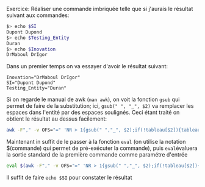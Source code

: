 Exercice: Réaliser une commande imbriquée telle que si j'aurais le résultat suivant aux commandes:
```bash
$> echo $SI
Dupont Dupond
$> echo $Testing_Entity
Duran
$> echo $Inovation
DrMaboul DrIgor
```

Dans un premier temps on va essayer d'avoir le résultat suivant:

```
Inovation="DrMaboul DrIgor"
SI="Dupont Dupond"
Testing_Entity="Duran"
```

Si on regarde le manual de awk (`man awk`), on voit la fonction `gsub` qui permet de faire de la substitution; ici, `gsub(" ", "_", $2)` va remplacer les espaces dans l'entité par des espaces soulignés. Ceci étant traité on obtient le résultat au dessus facilement:

```bash
awk -F"," -v OFS="=" 'NR > 1{gsub(" ","_", $2);if(!tableau[$2]){tableau[$2]=$1}else{tableau[$2]=tableau[$2] " " $1}}END{for (idx in tableau){print idx,"\"" tableau[idx] "\""}}' data/awk/expertises.csv
```

Maintenant in suffit de le passer à la fonction `eval` (on utilise la notation $(commande) qui permet de pré-exécuter la commande), puis `eval`évaluera la sortie standard de la première commande comme paramétre d'entrée

```bash
eval $(awk -F"," -v OFS="=" 'NR > 1{gsub(" ","_", $2);if(!tableau[$2]){tableau[$2]=$1}else{tableau[$2]=tableau[$2] " " $1}}END{for (idx in tableau){print idx,"\"" tableau[idx] "\""}}' data/awk/expertises.csv)
```

Il suffit de faire `echo $SI` pour constater le résultat
